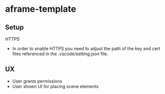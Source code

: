 # aframe-template

## Setup

_HTTPS_

- In order to enable HTTPS you need to adjust the path of the key and cert files referenced in the .vscode/setting.json file.

## UX

- User grants permissions
- User shown UI for placing scene elements
